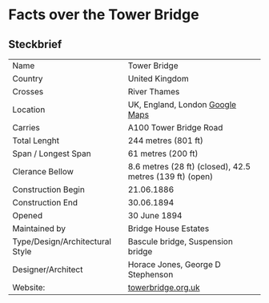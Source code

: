 # Facts over the Tower Bridge

## Steckbrief

|                                 |                                                                                                                     |
|---------------------------------|---------------------------------------------------------------------------------------------------------------------|
| Name                            | Tower Bridge                                                                                                        |
| Country                         | United Kingdom                                                                                                      |
| Crosses                         | River Thames                                                                                                        |
| Location                        | UK, England, London [Google Maps](?url=https://www.google.de/maps/place/Tower+Bridge/@51.5057417,-0.0758599,416m)   |
| Carries                         | A100 Tower Bridge Road                                                                                              |
| Total Lenght                    | 244 metres (801 ft)                                                                                                 |
| Span / Longest Span             | 61 metres (200 ft)                                                                                                  |
| Clerance Bellow                 | 8.6 metres (28 ft) (closed), 42.5 metres (139 ft) (open)                                                            |
| Construction Begin              | 21.06.1886                                                                                                          |
| Construction End                | 30.06.1894                                                                                                          |
| Opened                          | 30 June 1894                                                                                                        |
| Maintained by                   | Bridge House Estates                                                                                                |
| Type/Design/Architectural Style | Bascule bridge, Suspension bridge                                                                                   |
| Designer/Architect              | Horace Jones, George D Stephenson                                                                                   |
| Website:                        | [towerbridge.org.uk](?url=https://www.towerbridge.org.uk/)                                                          |

<!---

> Source: [bridgesdb.com](?url=http://www.bridgesdb.com/bridge-list/tower-bridge/)

--->
